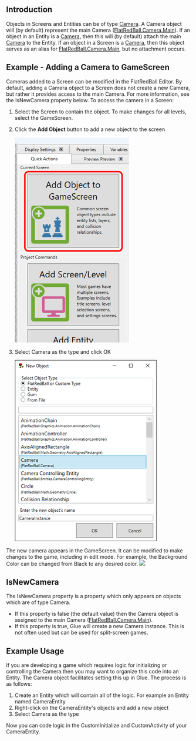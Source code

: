 ## Introduction

Objects in Screens and Entities can be of type [Camera](/frb/docs/index.php?title=FlatRedBall.Camera "FlatRedBall.Camera"). A Camera object will (by default) represent the main Camera ([FlatRedBall.Camera.Main](/frb/docs/index.php?title=FlatRedBall.Camera.Main "FlatRedBall.Camera.Main")). If an object in an Entity is a [Camera](/frb/docs/index.php?title=FlatRedBall.Camera "FlatRedBall.Camera"), then this will (by default) attach the main [Camera](/frb/docs/index.php?title=FlatRedBall.Camera "FlatRedBall.Camera") to the Entity. If an object in a Screen is a [Camera](/frb/docs/index.php?title=FlatRedBall.Camera "FlatRedBall.Camera"), then this object serves as an alias for [FlatRedBall.Camera.Main](/frb/docs/index.php?title=FlatRedBall.Camera.Main "FlatRedBall.Camera.Main"), but no attachment occurs.

## Example - Adding a Camera to GameScreen

Cameras added to a Screen can be modified in the FlatRedBall Editor. By default, adding a Camera object to a Screen does not create a new Camera, but rather it provides access to the main Camera. For more information, see the IsNewCamera property below. To access the camera in a Screen:

1.  Select the Screen to contain the object. To make changes for all levels, select the GameScreen.

2.  Click the **Add Object** button to add a new object to the screen

    ![](/media/2022-03-img_62323de2907f4.png)

3.  Select Camera as the type and click OK

    ![](/media/2022-03-img_62323dfe257e0.png)

The new camera appears in the GameScreen. It can be modified to make changes to the game, including in edit mode. For example, the Background Color can be changed from Black to any desired color. [![](/wp-content/uploads/2016/01/16_13-54-48.gif)](/wp-content/uploads/2016/01/16_13-54-48.gif)

## IsNewCamera

The IsNewCamera property is a property which only appears on objects which are of type Camera.

-   If this property is false (the default value) then the Camera object is assigned to the main Camera ([FlatRedBall.Camera.Main](/frb/docs/index.php?title=FlatRedBall.Camera.Main "FlatRedBall.Camera.Main")).
-   If this property is true, Glue will create a new Camera instance. This is not often used but can be used for split-screen games.

## 

## Example Usage

If you are developing a game which requires logic for initializing or controlling the Camera then you may want to organize this code into an Entity. The Camera object facilitates setting this up in Glue. The process is as follows:

1.  Create an Entity which will contain all of the logic. For example an Entity named CameraEntity
2.  Right-click on the CameraEntity's objects and add a new object
3.  Select Camera as the type

Now you can code logic in the CustomInitialize and CustomActivity of your CameraEntity.
